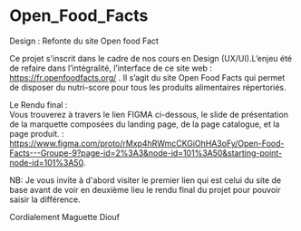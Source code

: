 # Open_Food_Facts
Design : Refonte du site Open food Fact 

Ce projet s'inscrit dans le cadre de nos cours en Design (UX/UI).L’enjeu été de refaire dans l’intégralité, l’interface de ce site web : https://fr.openfoodfacts.org/ . Il s’agit du site Open Food Facts qui permet de disposer du nutri-score pour tous les produits alimentaires répertoriés.

 Le Rendu final : <br>
 Vous trouverez à travers le lien FIGMA ci-dessous, le slide de présentation de la marquette composées du landing page, de la page catalogue, et la page produit. : https://www.figma.com/proto/rMxp4hRWmcCKGiOhHA3oFy/Open-Food-Facts---Groupe-9?page-id=2%3A3&node-id=101%3A50&starting-point-node-id=101%3A50.


NB: Je vous invite à d'abord visiter le premier lien qui est celui du site de base avant de voir en deuxième lieu le rendu final du projet pour pouvoir saisir la différence. 

Cordialement 
Maguette Diouf

